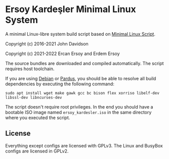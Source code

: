 # Ersoy Kardeşler Minimal Linux System

A minimal Linux-libre system build script based on [Minimal Linux Script](https://github.com/ivandavidov/minimal-linux-script).

Copyright (c) 2016-2021 John Davidson

Copyright (c) 2021-2022 Ercan Ersoy and Erdem Ersoy

The source bundles are downloaded and compiled automatically. The script requires host toolchain.

If you are using [Debian](https://www.debian.org) or [Pardus](https://www.pardus.org.tr), you should be able to resolve all build dependencies by executing the following command:

    sudo apt install wget make gawk gcc bc bison flex xorriso libelf-dev libssl-dev libncurses-dev

The script doesn't require root privileges. In the end you should have a bootable ISO image named `ersoy_kardesler.iso` in the same directory where you executed the script.

## License

Everything except configs are licensed with GPLv3. The Linux and BusyBox configs are licensed in GPLv2.
